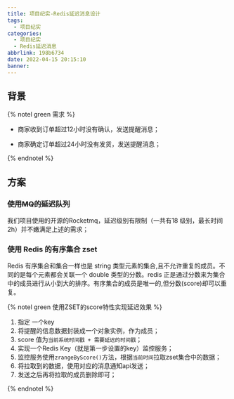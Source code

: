 ```yaml
---
title: 项目纪实-Redis延迟消息设计
tags:
  - 项目纪实
categories:
  - 项目纪实
  - Redis延迟消息
abbrlink: 198b6734
date: 2022-04-15 20:15:10
banner:
---
```


## 背景

{% notel green 需求 %}

- 商家收到订单超过12小时没有确认，发送提醒消息；

- 商家确定订单超过24小时没有发货，发送提醒消息；

{% endnotel %}

## 方案

### ~~使用MQ的延迟队列~~

我们项目使用的开源的Rocketmq，延迟级别有限制（一共有18 级别，最长时间 2h）并不嫩满足上述的需求；

### __使用 Redis 的有序集合 zset__

Redis 有序集合和集合一样也是 string 类型元素的集合,且不允许重复的成员。不同的是每个元素都会关联一个 double 类型的分数。redis 正是通过分数来为集合中的成员进行从小到大的排序。有序集合的成员是唯一的,但分数(score)却可以重复。

{% notel green 使用ZSET的score特性实现延迟效果 %}

1. 指定 一个key
2. 将提醒的信息数据封装成一个对象实例，作为成员；
3. score 值为`当前系统时间戳 + 需要延迟的时间戳`；
4. 实现一个Redis Key（就是第一步设置的key）监控服务；
5. 监控服务使用`zrangeByScore()`方法，根据`当前时间`拉取zset集合中的数据；
6. 将拉取到的数据，使用对应的消息通知api发送；
7. 发送之后再将拉取的成员删除即可；

{% endnotel %}

